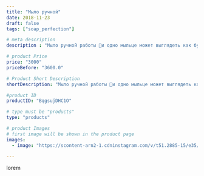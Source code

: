 ```yaml
---
title: "Мыло ручной"
date: 2018-11-23
draft: false
tags: ["soap_perfection"]

# meta description
description : "Мыло ручной работы 💐и одно мыльце может выглядеть как букет в корзиночке! Цветочный аромат, ухаживающие масла💝отличный подарок ко Дню Матери!"

# product Price
price: "3000"
priceBefore: "3600.0"

# Product Short Description
shortDescription: "Мыло ручной работы 💐и одно мыльце может выглядеть как букет в корзиночке! Цветочный аромат, ухаживающие масла💝отличный подарок ко Дню Матери!"

#product ID
productID: "BqgsujDHC1O"

# type must be "products"
type: "products"

# product Images
# first image will be shown in the product page
images:
  - image: "https://scontent-arn2-1.cdninstagram.com/v/t51.2885-15/e35/45729973_1869016036550505_1172805158593525692_n.jpg?se=7&tp=1&_nc_ht=scontent-arn2-1.cdninstagram.com&_nc_cat=109&_nc_ohc=l6Kms5wt6KsAX8AZzxA&ccb=7-4&oh=b786ab226ceafbbceb7bc9691c521c20&oe=60818E68&ig_cache_key=MTkxODczMDE1NDAzNTM5MTgyMg%3D%3D.2-ccb7-4"

---
```

lorem
